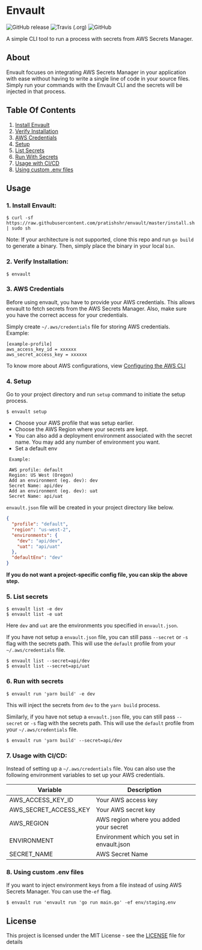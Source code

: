 # Envault
![GitHub release](https://img.shields.io/github/release/pratishshr/envault.svg?style=flat)
![Travis (.org)](https://img.shields.io/travis/pratishshr/envault.svg?style=flat)
![GitHub](https://img.shields.io/github/license/pratishshr/envault.svg?style=flat)

A simple CLI tool to run a process with secrets from AWS Secrets Manager.

## About

Envault focuses on integrating AWS Secrets Manager in your application with ease without having to write a single line of code in your source files. Simply run your commands with the Envault CLI and the secrets will be injected in that process.

## Table Of Contents
1. [Install Envault](#1-install-envault)
2. [Verify Installation](#2-verify-installation)
3. [AWS Credentials](#3-aws-credentials)
4. [Setup](#4-setup)
5. [List Secrets](#5-list-secrets)
6. [Run With Secrets](#6-run-with-secrets)
5. [Usage with CI/CD](#7-usage-with-cicd)
6. [Using custom .env files](#8-using-custom-env-files)

## Usage

### 1. Install Envault:

```
$ curl -sf https://raw.githubusercontent.com/pratishshr/envault/master/install.sh | sudo sh
```

Note: 
If your architecture is not supported, clone this repo and run `go build` to generate a binary.
Then, simply place the binary in your local `bin`.


### 2. Verify Installation:

```
$ envault
```

### 3. AWS Credentials

Before using envault, you have to provide your AWS credentials. This allows envault to fetch secrets from the AWS Secrets Manager. Also, make sure you have the correct access for your credentials.

Simply create `~/.aws/credentials` file for storing AWS credentials. <br/>
Example:

```
[example-profile]
aws_access_key_id = xxxxxx
aws_secret_access_key = xxxxxx
```
To know more about AWS configurations, view [Configuring the AWS CLI](https://docs.aws.amazon.com/cli/latest/userguide/cli-chap-configure.html)

### 4. Setup

Go to your project directory and run `setup` command to initiate the setup process.

```
$ envault setup
```

- Choose your AWS profile that was setup earlier. <br>
- Choose the AWS Region where your secrets are kept.
- You can also add a deployment environment associated with the secret name. You may add any number of environment you want.
- Set a default env

```
 Example:

 AWS profile: default
 Region: US West (Oregon)
 Add an environment (eg. dev): dev
 Secret Name: api/dev
 Add an environment (eg. dev): uat
 Secret Name: api/uat
```
`envault.json` file will be created in your project directory like below.
```json
{
  "profile": "default",
  "region": "us-west-2",
  "environments": {
    "dev": "api/dev",
    "uat": "api/uat"
  },
  "defaultEnv": "dev"
}
```

**If you do not want a project-specific config file, you can skip the above step.**

### 5. List secrets

```
$ envault list -e dev
$ envault list -e uat
```
Here `dev` and `uat` are the environments you specified in `envault.json`.


If you have not setup a `envault.json` file, you can still pass `--secret` or `-s` flag with the secrets path.
This will use the `default` profile from your `~/.aws/credentials` file.
```
$ envault list --secret=api/dev
$ envault list --secret=api/uat
```

### 6. Run with secrets

```
$ envault run 'yarn build' -e dev
```
This will inject the secrets from `dev` to the `yarn build` process.

Similarly, if you have not setup a `envault.json` file, you can still pass `--secret` or `-s` flag with the secrets path.
This will use the `default` profile from your `~/.aws/credentials` file.

```
$ envault run 'yarn build' --secret=api/dev
```

### 7. Usage with CI/CD:

Instead of setting up a `~/.aws/credentials` file. You can also use the following environment variables to set up your AWS credentials.

| Variable | Description |
|-----------|----------|
| AWS_ACCESS_KEY_ID | Your AWS access key|
| AWS_SECRET_ACCESS_KEY | Your AWS secret key|
| AWS_REGION | AWS region where you added your secret|
| ENVIRONMENT | Environment which you set in envault.json |
| SECRET_NAME | AWS Secret Name |


### 8. Using custom .env files
If you want to inject environment keys from a file instead of using AWS Secrets Manager. You can use the`-ef` flag.

```
$ envault run 'envault run 'go run main.go' -ef env/staging.env
```


## License

This project is licensed under the MIT License - see the [LICENSE](LICENSE) file for details
